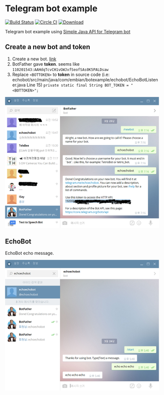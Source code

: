 # Telegram bot example  
[![Build Status](https://travis-ci.org/forcemax/botexample.svg?branch=master)](https://travis-ci.org/forcemax/botexample) [![Circle CI](https://circleci.com/gh/forcemax/botexample.svg?style=svg)](https://circleci.com/gh/forcemax/botexample) [![Download](https://api.bintray.com/packages/forcemax/maven/botexample/images/download.svg) ](https://bintray.com/forcemax/maven/botexample/_latestVersion)


Telegram bot example using [Simple Java API for Telegram bot](https://github.com/pengrad/java-telegram-bot-api)

## Create a new bot and **token**
1. Create a new bot. [link](https://core.telegram.org/bots#botfather)
2. BotFather gave **token**. seems like `110201543:AAHdqTcvCH1vGWJxfSeofSAs0K5PALDsaw`
3. Replace `<BOTTOKEN>` to **token** in source code (i.e: echobot/src/main/java/com/embian/botexample/echobot/EchoBotListener.java Line 15)
   `private static final String BOT_TOKEN = "<BOTTOKEN>";`

![alt tag](https://github.com/forcemax/botexample/blob/master/doc/newbot.png)

## EchoBot
EchoBot echo message.

![alt tag](https://github.com/forcemax/botexample/blob/master/doc/echobot.png)

## 